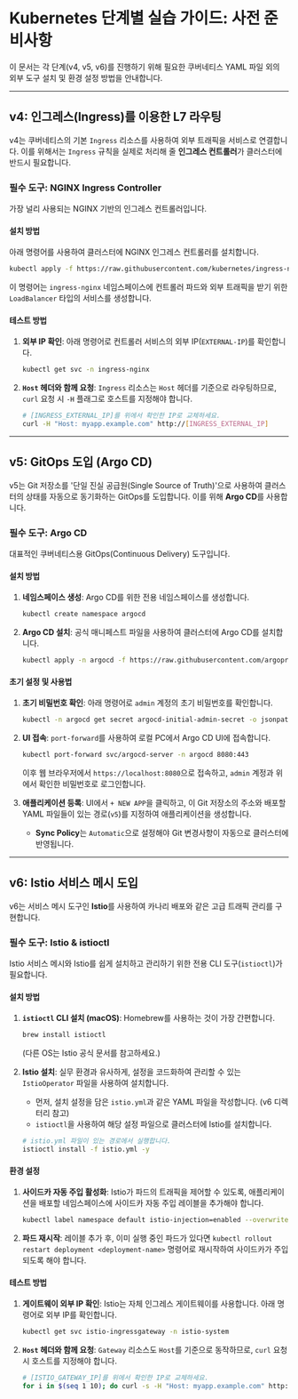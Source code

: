 # Kubernetes 단계별 실습 가이드: 사전 준비사항

이 문서는 각 단계(v4, v5, v6)를 진행하기 위해 필요한 쿠버네티스 YAML 파일 외의 외부 도구 설치 및 환경 설정 방법을 안내합니다.

---

## v4: 인그레스(Ingress)를 이용한 L7 라우팅

v4는 쿠버네티스의 기본 `Ingress` 리소스를 사용하여 외부 트래픽을 서비스로 연결합니다. 이를 위해서는 `Ingress` 규칙을 실제로 처리해 줄 **인그레스 컨트롤러**가 클러스터에 반드시 필요합니다.

### 필수 도구: NGINX Ingress Controller

가장 널리 사용되는 NGINX 기반의 인그레스 컨트롤러입니다.

#### 설치 방법
아래 명령어를 사용하여 클러스터에 NGINX 인그레스 컨트롤러를 설치합니다.
```bash
kubectl apply -f https://raw.githubusercontent.com/kubernetes/ingress-nginx/controller-v1.10.1/deploy/static/provider/cloud/deploy.yaml
```
이 명령어는 `ingress-nginx` 네임스페이스에 컨트롤러 파드와 외부 트래픽을 받기 위한 `LoadBalancer` 타입의 서비스를 생성합니다.

#### 테스트 방법
1.  **외부 IP 확인**: 아래 명령어로 컨트롤러 서비스의 외부 IP(`EXTERNAL-IP`)를 확인합니다.
    ```bash
    kubectl get svc -n ingress-nginx
    ```
2.  **`Host` 헤더와 함께 요청**: `Ingress` 리소스는 `Host` 헤더를 기준으로 라우팅하므로, `curl` 요청 시 `-H` 플래그로 호스트를 지정해야 합니다.
    ```bash
    # [INGRESS_EXTERNAL_IP]를 위에서 확인한 IP로 교체하세요.
    curl -H "Host: myapp.example.com" http://[INGRESS_EXTERNAL_IP]
    ```

---

## v5: GitOps 도입 (Argo CD)

v5는 Git 저장소를 '단일 진실 공급원(Single Source of Truth)'으로 사용하여 클러스터의 상태를 자동으로 동기화하는 GitOps를 도입합니다. 이를 위해 **Argo CD**를 사용합니다.

### 필수 도구: Argo CD

대표적인 쿠버네티스용 GitOps(Continuous Delivery) 도구입니다.

#### 설치 방법
1.  **네임스페이스 생성**: Argo CD를 위한 전용 네임스페이스를 생성합니다.
    ```bash
    kubectl create namespace argocd
    ```
2.  **Argo CD 설치**: 공식 매니페스트 파일을 사용하여 클러스터에 Argo CD를 설치합니다.
    ```bash
    kubectl apply -n argocd -f https://raw.githubusercontent.com/argoproj/argo-cd/stable/manifests/install.yaml
    ```

#### 초기 설정 및 사용법
1.  **초기 비밀번호 확인**: 아래 명령어로 `admin` 계정의 초기 비밀번호를 확인합니다.
    ```bash
    kubectl -n argocd get secret argocd-initial-admin-secret -o jsonpath="{.data.password}" | base64 -d; echo
    ```
2.  **UI 접속**: `port-forward`를 사용하여 로컬 PC에서 Argo CD UI에 접속합니다.
    ```bash
    kubectl port-forward svc/argocd-server -n argocd 8080:443
    ```
    이후 웹 브라우저에서 `https://localhost:8080`으로 접속하고, `admin` 계정과 위에서 확인한 비밀번호로 로그인합니다.

3.  **애플리케이션 등록**: UI에서 `+ NEW APP`을 클릭하고, 이 Git 저장소의 주소와 배포할 YAML 파일들이 있는 경로(`v5`)를 지정하여 애플리케이션을 생성합니다.
    *   **Sync Policy**는 `Automatic`으로 설정해야 Git 변경사항이 자동으로 클러스터에 반영됩니다.

---

## v6: Istio 서비스 메시 도입

v6는 서비스 메시 도구인 **Istio**를 사용하여 카나리 배포와 같은 고급 트래픽 관리를 구현합니다.

### 필수 도구: Istio & istioctl

Istio 서비스 메시와 Istio를 쉽게 설치하고 관리하기 위한 전용 CLI 도구(`istioctl`)가 필요합니다.

#### 설치 방법
1.  **`istioctl` CLI 설치 (macOS)**: Homebrew를 사용하는 것이 가장 간편합니다.
    ```bash
    brew install istioctl
    ```
    (다른 OS는 Istio 공식 문서를 참고하세요.)

2.  **Istio 설치**: 실무 환경과 유사하게, 설정을 코드화하여 관리할 수 있는 `IstioOperator` 파일을 사용하여 설치합니다.
    *   먼저, 설치 설정을 담은 `istio.yml`과 같은 YAML 파일을 작성합니다. (v6 디렉터리 참고)
    *   `istioctl`을 사용하여 해당 설정 파일으로 클러스터에 Istio를 설치합니다.
    ```bash
    # istio.yml 파일이 있는 경로에서 실행합니다.
    istioctl install -f istio.yml -y
    ```

#### 환경 설정
1.  **사이드카 자동 주입 활성화**: Istio가 파드의 트래픽을 제어할 수 있도록, 애플리케이션을 배포할 네임스페이스에 사이드카 자동 주입 레이블을 추가해야 합니다.
    ```bash
    kubectl label namespace default istio-injection=enabled --overwrite
    ```
2.  **파드 재시작**: 레이블 추가 후, 이미 실행 중인 파드가 있다면 `kubectl rollout restart deployment <deployment-name>` 명령어로 재시작하여 사이드카가 주입되도록 해야 합니다.

#### 테스트 방법
1.  **게이트웨이 외부 IP 확인**: Istio는 자체 인그레스 게이트웨이를 사용합니다. 아래 명령어로 외부 IP를 확인합니다.
    ```bash
    kubectl get svc istio-ingressgateway -n istio-system
    ```
2.  **`Host` 헤더와 함께 요청**: `Gateway` 리소스도 `Host`를 기준으로 동작하므로, `curl` 요청 시 호스트를 지정해야 합니다.
    ```bash
    # [ISTIO_GATEWAY_IP]를 위에서 확인한 IP로 교체하세요.
    for i in $(seq 1 10); do curl -s -H "Host: myapp.example.com" http://[ISTIO_GATEWAY_IP]; done
    ```
